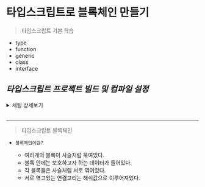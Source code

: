 # 타입스크립트로 블록체인 만들기
> 타입스크립트 기본 학습
  - type
  - function
  - generic
  - class
  - interface

## *타입스크립트 프로젝트 빌드 및 컴파일 설정*
<details>
  <summary> 세팅 상세보기 </summary>

  * #### `node 프로젝트 디렉토리 초기화 명령어`   
    package.json이 생성된다.
    ```
    > npm init - y
    ```
    
  * #### `TypeScript모듈 설치`
    ```
    > npm install -D typescript
    ```
  
  * #### `개발자 모드`

      * [ TS NODE 설치 ]
        ```
        > npm i -D ts-node
        ```

      * nodemon 설치
        ```
        > npm i nodemon
        ```
        
    ```json
    {
      /* 생략 */
      "scripts": {
        "build": "tsc",
        "dev": "nodemon --exec ts-node src/index.ts",
        "start": "node build/index.js"
      },

      "devDependencies": {
        "ts-node": "^10.9.1",
        "typescript": "^5.3.2"
      },
      "dependencies": {
        "nodemon": "^3.0.1"
      }
    }
    ```
  * #### `tsconfig.json 파일 생성`

    * MacOS 
      ```
      > touch tsconfig.json
      ```
    * WinOS
      ```
      > code tsconfig.json
      ```
    ```json
    {
      "include": ["src", "src(declaration)", "src(jsdoc)", "ts-practice"], // 타입스크립트 파일이 위치한 경로 - 자바스크립트로 컴파일 하고 싶은 모든 디렉터리를 넣는다.
      "compilerOptions": {
        "outDir":"build", // outDir: 컴파일 된 자바스크립트 파일이 생성될 디렉토리 지정
        "target": "ES6", // target: 어떤 버전의 자바스크립트로 컴파일 하고 싶은지 설정 (node.js 버전과 호환되는 버전으로 설정해야한다.)
        "lib": [// lib: bundle(합쳐진) 정의 파일을 특정해주는 역할 - TypeScript는 처음부터 Dom API에 대한 정보를 가지고 있기 않기에, 이를 사용하기 위해 lib에서 유형을 정의해준다.
          "ES6", // ES6: 현재 코드가 어떤 버전으로 동작할지를 알려준다. (ES6를 지원하는 환경에서 실행된다.)
          //  "DOM" // DOM: 브라우저 환경에서 실행된다. - 설정시 t/js파일이 document,localstroage, window등 브라우저 객체들을 지원하게 된다. (자동완성...)
        ],
        "strict": true, // 타입스크립트로 부터 보호받을 수 있게 된다.
        // "allowJs": true, // 자바스크립트를 허용한다. (타입스크립트와 자바스크립트를 함께 사용할 수 있게된다.)
        "esModuleInterop": true, // export-import방식이 아닌 모듈에 대해서 허용...?
        "module": "CommonJS",
        "moduleDetection": "force"
      },
    }
    ```
  * #### `빌드 명렁어`
    package.json의 script에 선언한 tsc에 의해 build폴더가 생성되어 ts파일이 js파일로 변환된다.
      ```
      > npm run build
      ```
  * #### `실행 명령어`
      ```
      > npm run start
      ```

  * #### `빌드 후 실행 명령어`
      ```
      > npm run build && npm start
      ```


  * #### `부록`

      * [ JS NPM 패키지 TYPE declaration 다운 ]
        ```
        > npm i -D @types/`패키지명`
        ```
</details>
 <br/>
 <hr/>

> 타입스크립트 블록체인
* `블록체인이란?`

  * 여러개의 블록이 사슬처럼 묶여있다. 
  * 블록 안에는 보호하고자 하는 데이터가 들어있다.
  * 각 블록들은 사슬처럼 서로 엮여있다.
  * 서로 엮고있는 연결고리는 해쉬값으로 이루어져있다.
